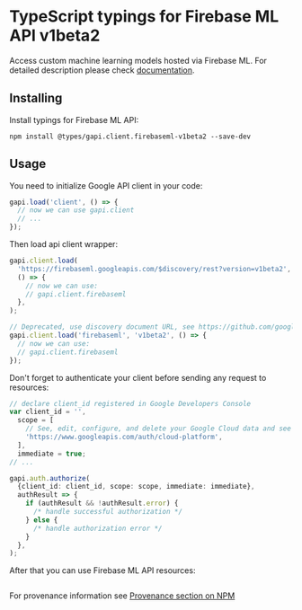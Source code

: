 # TypeScript typings for Firebase ML API v1beta2

Access custom machine learning models hosted via Firebase ML.
For detailed description please check [documentation](https://firebase.google.com).

## Installing

Install typings for Firebase ML API:

```
npm install @types/gapi.client.firebaseml-v1beta2 --save-dev
```

## Usage

You need to initialize Google API client in your code:

```typescript
gapi.load('client', () => {
  // now we can use gapi.client
  // ...
});
```

Then load api client wrapper:

```typescript
gapi.client.load(
  'https://firebaseml.googleapis.com/$discovery/rest?version=v1beta2',
  () => {
    // now we can use:
    // gapi.client.firebaseml
  },
);
```

```typescript
// Deprecated, use discovery document URL, see https://github.com/google/google-api-javascript-client/blob/master/docs/reference.md#----gapiclientloadname----version----callback--
gapi.client.load('firebaseml', 'v1beta2', () => {
  // now we can use:
  // gapi.client.firebaseml
});
```

Don't forget to authenticate your client before sending any request to resources:

```typescript
// declare client_id registered in Google Developers Console
var client_id = '',
  scope = [
    // See, edit, configure, and delete your Google Cloud data and see the email address for your Google Account.
    'https://www.googleapis.com/auth/cloud-platform',
  ],
  immediate = true;
// ...

gapi.auth.authorize(
  {client_id: client_id, scope: scope, immediate: immediate},
  authResult => {
    if (authResult && !authResult.error) {
      /* handle successful authorization */
    } else {
      /* handle authorization error */
    }
  },
);
```

After that you can use Firebase ML API resources: <!-- TODO: make this work for multiple namespaces -->

```typescript

```

For provenance information see [Provenance section on NPM](https://www.npmjs.com/package/@maxim_mazurok/gapi.client.firebaseml-v1beta2#Provenance:~:text=none-,Provenance,-Built%20and%20signed)
